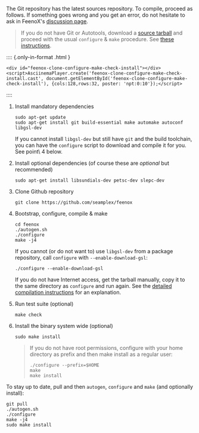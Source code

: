 The Git repository has the latest sources repository.
To compile, proceed as follows.
If something goes wrong and you get an error, do not hesitate to ask in FeenoX's [discussion page](https://github.com/seamplex/feenox/discussions).

> If you do not have Git or Autotools, download a [source tarball](https://seamplex.com/feenox/dist/src/) and proceed with the usual `configure` & `make` procedure. See [these instructions](doc/source.md).

:::: {.only-in-format .html }
```{=html}
<div id="feenox-clone-configure-make-check-install"></div>
<script>AsciinemaPlayer.create('feenox-clone-configure-make-check-install.cast', document.getElementById('feenox-clone-configure-make-check-install'), {cols:128,rows:32, poster: 'npt:0:10'});</script>
```
::::


 1. Install mandatory dependencies

    ```terminal
    sudo apt-get update
    sudo apt-get install git build-essential make automake autoconf libgsl-dev
    ```

    If you cannot install `libgsl-dev` but still have `git` and the build toolchain, you can have the `configure` script to download and compile it for you. See point\ 4 below.
    
 2. Install optional dependencies (of course these are _optional_ but recommended)
 
    ```terminal
    sudo apt-get install libsundials-dev petsc-dev slepc-dev
    ```

 3. Clone Github repository
 
    ```terminal
    git clone https://github.com/seamplex/feenox
    ```

 4. Bootstrap, configure, compile & make
 
    ```terminal
    cd feenox
    ./autogen.sh
    ./configure
    make -j4
    ```
    
    If you cannot (or do not want to) use `libgsl-dev` from a package repository, call `configure` with `--enable-download-gsl`:
    
    ```terminal
    ./configure --enable-download-gsl
    ```
    
    If you do not have Internet access, get the tarball manually, copy it to the same directory as `configure` and run again. See the [detailed compilation instructions](compilation.md) for an explanation.

 5. Run test suite (optional)
 
    ```terminal
    make check
    ```

 6. Install the binary system wide (optional)
 
    ```terminal
    sudo make install
    ```
    
    > If you do not have root permissions, configure with your home directory as prefix and then make install as a regular user:
    >
    > ```terminal
    > ./configure --prefix=$HOME
    > make
    > make install
    > ```
 
To stay up to date, pull and then `autogen`, `configure` and `make` (and optionally install):

```terminal
git pull
./autogen.sh
./configure
make -j4
sudo make install
```

